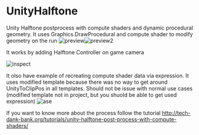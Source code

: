 # UnityHalftone
Unity Halftone postprocess with compute shaders and dynamic procedural geometry.
It uses  Graphics.DrawProcedural and compute shader to modify geometry on the run
![preview](https://i.imgur.com/3kCyIze.gif)![preview2](https://i.imgur.com/dHc2vTg.gif)

It works by adding Halftone Controller on game camera

![inspect](https://i.imgur.com/yNYoFOh.png)

It olso have example of recreating compute shader data via expression. It uses modified template because there was no way to get around UnityToClipPos in all templates. Should not be issue with normal use cases (modified template not in project, but you shuold be able to get used expression)
![ase](https://i.imgur.com/jY8ykL4.png)

If you want to know more about the process follow the tutorial http://tech-dank-bank.org/tutorials/unity-halftone-post-process-with-compute-shaders/
